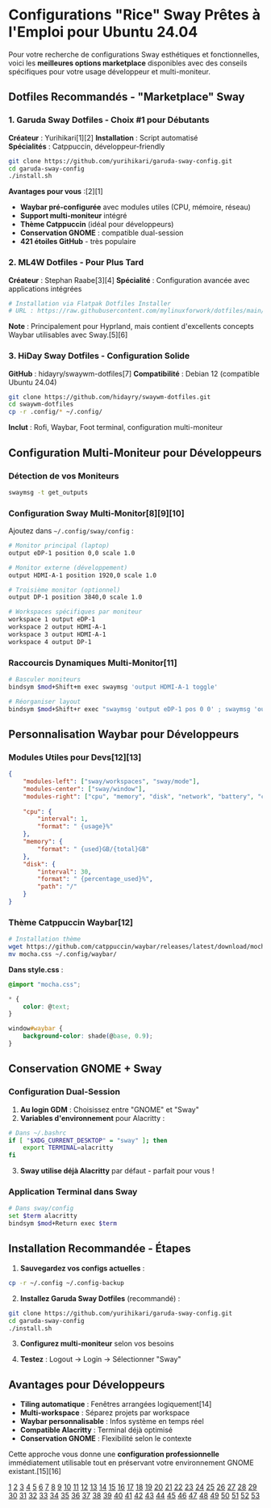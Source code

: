 # Configurations "Rice" Sway Prêtes à l'Emploi pour Ubuntu 24.04

Pour votre recherche de configurations Sway esthétiques et fonctionnelles, voici les **meilleures options marketplace** disponibles avec des conseils spécifiques pour votre usage développeur et multi-moniteur.

## Dotfiles Recommandés - "Marketplace" Sway

### 1. **Garuda Sway Dotfiles** - Choix #1 pour Débutants
**Créateur** : Yurihikari[1][2]
**Installation** : Script automatisé  
**Spécialités** : Catppuccin, développeur-friendly

```bash
git clone https://github.com/yurihikari/garuda-sway-config.git
cd garuda-sway-config
./install.sh
```

**Avantages pour vous** :[2][1]
- **Waybar pré-configurée** avec modules utiles (CPU, mémoire, réseau)
- **Support multi-moniteur** intégré
- **Thème Catppuccin** (idéal pour développeurs)
- **Conservation GNOME** : compatible dual-session
- **421 étoiles GitHub** - très populaire

### 2. **ML4W Dotfiles** - Pour Plus Tard
**Créateur** : Stephan Raabe[3][4]
**Spécialité** : Configuration avancée avec applications intégrées

```bash
# Installation via Flatpak Dotfiles Installer
# URL : https://raw.githubusercontent.com/mylinuxforwork/dotfiles/main/hyprland-dotfiles.dotinst
```

**Note** : Principalement pour Hyprland, mais contient d'excellents concepts Waybar utilisables avec Sway.[5][6]

### 3. **HiDay Sway Dotfiles** - Configuration Solide
**GitHub** : hidayry/swaywm-dotfiles[7]
**Compatibilité** : Debian 12 (compatible Ubuntu 24.04)

```bash
git clone https://github.com/hidayry/swaywm-dotfiles.git
cd swaywm-dotfiles
cp -r .config/* ~/.config/
```

**Inclut** : Rofi, Waybar, Foot terminal, configuration multi-moniteur

## Configuration Multi-Moniteur pour Développeurs

### Détection de vos Moniteurs
```bash
swaymsg -t get_outputs
```

### Configuration Sway Multi-Monitor[8][9][10]
Ajoutez dans `~/.config/sway/config` :

```bash
# Monitor principal (laptop)
output eDP-1 position 0,0 scale 1.0

# Monitor externe (développement)  
output HDMI-A-1 position 1920,0 scale 1.0

# Troisième monitor (optionnel)
output DP-1 position 3840,0 scale 1.0

# Workspaces spécifiques par moniteur
workspace 1 output eDP-1
workspace 2 output HDMI-A-1  
workspace 3 output HDMI-A-1
workspace 4 output DP-1
```

### Raccourcis Dynamiques Multi-Monitor[11]
```bash
# Basculer moniteurs
bindsym $mod+Shift+m exec swaymsg 'output HDMI-A-1 toggle'

# Réorganiser layout
bindsym $mod+Shift+r exec "swaymsg 'output eDP-1 pos 0 0' ; swaymsg 'output HDMI-A-1 pos 1920 0'"
```

## Personnalisation Waybar pour Développeurs

### Modules Utiles pour Devs[12][13]
```json
{
    "modules-left": ["sway/workspaces", "sway/mode"],
    "modules-center": ["sway/window"],
    "modules-right": ["cpu", "memory", "disk", "network", "battery", "clock"],
    
    "cpu": {
        "interval": 1,
        "format": " {usage}%"
    },
    "memory": {
        "format": " {used}GB/{total}GB"
    },
    "disk": {
        "interval": 30,
        "format": " {percentage_used}%",
        "path": "/"
    }
}
```

### Thème Catppuccin Waybar[12]
```bash
# Installation thème
wget https://github.com/catppuccin/waybar/releases/latest/download/mocha.css
mv mocha.css ~/.config/waybar/
```

**Dans style.css** :
```css
@import "mocha.css";

* {
    color: @text;
}

window#waybar {
    background-color: shade(@base, 0.9);
}
```

## Conservation GNOME + Sway

### Configuration Dual-Session
1. **Au login GDM** : Choisissez entre "GNOME" et "Sway"
2. **Variables d'environnement** pour Alacritty :
```bash
# Dans ~/.bashrc
if [ "$XDG_CURRENT_DESKTOP" = "sway" ]; then
    export TERMINAL=alacritty
fi
```

3. **Sway utilise déjà Alacritty** par défaut - parfait pour vous !

### Application Terminal dans Sway
```bash
# Dans sway/config
set $term alacritty
bindsym $mod+Return exec $term
```

## Installation Recommandée - Étapes

1. **Sauvegardez vos configs actuelles** :
```bash
cp -r ~/.config ~/.config-backup
```

2. **Installez Garuda Sway Dotfiles** (recommandé) :
```bash
git clone https://github.com/yurihikari/garuda-sway-config.git
cd garuda-sway-config
./install.sh
```

3. **Configurez multi-moniteur** selon vos besoins

4. **Testez** : Logout → Login → Sélectionner "Sway"

## Avantages pour Développeurs

- **Tiling automatique** : Fenêtres arrangées logiquement[14]
- **Multi-workspace** : Séparez projets par workspace
- **Waybar personnalisable** : Infos système en temps réel
- **Compatible Alacritty** : Terminal déjà optimisé
- **Conservation GNOME** : Flexibilité selon le contexte

Cette approche vous donne une **configuration professionnelle** immédiatement utilisable tout en préservant votre environnement GNOME existant.[15][16]

[1](https://github.com/yurihikari/garuda-hyprdots)
[2](https://dotfiles.lightcrimson.com)
[3](https://www.ml4w.com)
[4](https://github.com/mylinuxforwork/dotfiles)
[5](https://www.youtube.com/watch?v=ZYlRfTq4QDs)
[6](https://www.youtube.com/watch?v=rW3JKs1_oVI)
[7](https://github.com/hidayry/swaywm-dotfiles)
[8](https://www.youtube.com/watch?v=rDUI39isAKg)
[9](https://fedoramagazine.org/how-to-setup-multiple-monitors-in-sway/)
[10](https://www.lorenzobettini.it/2024/09/sway-monitor-configuration-for-different-computers/)
[11](https://bbs.archlinux.org/viewtopic.php?id=271774)
[12](https://github.com/catppuccin/waybar)
[13](https://hydeproject.pages.dev/fr/configuring/waybar/)
[14](https://swaywm.org)
[15](https://forum.garudalinux.org/t/sway-initial-dotfiles/38895)
[16](https://gitlab.com/garuda-linux/themes-and-settings/settings/garuda-sway-settings)
[17](https://forum.manjaro.org/t/how-to-change-theme-in-sway-also-add-the-instruction-to-change-themes-in-the-readme-file-in-sway/77242)
[18](https://github.com/finxol/sway-dotfiles)
[19](https://www.reddit.com/r/swaywm/comments/gl391h/how_do_you_configure_themes_in_sway/)
[20](https://discourse.nixos.org/t/customizing-waybar-theme-catppuccin-for-the-first-time-for-sway/57443)
[21](https://github.com/topics/sway-dotfiles?l=css)
[22](https://wiki.archlinux.org/title/Sway)
[23](https://github.com/Yaroslav-95/swayrice)
[24](https://forum.garudalinux.org/t/my-sway-theme-with-manual/17629)
[25](https://github.com/LoneWolf4713/new-wave)
[26](https://forum.manjaro.org/t/a-few-theme-problems-in-sway/67238)
[27](https://www.reddit.com/r/hyprland/comments/1ibj7mp/how_to_edit_waybar/)
[28](https://github.com/smravec/.dotfiles-swayfx)
[29](https://github.com/Difrex/sway)
[30](https://github.com/JohnathanFL/rice)
[31](https://www.youtube.com/watch?v=MyQ_SKmhM48)
[32](https://github.com/JosefLitos/dotfiles)
[33](https://github.com/SocketByte/.dotfiles-sway)
[34](https://www.youtube.com/watch?v=e7bezUA6G4g)
[35](https://github.com/harilvfs/swaydotfiles)
[36](https://www.youtube.com/watch?v=pdmqAdvLGgw)
[37](https://github.com/amatsagu/dotfiles)
[38](https://github.com/swaywm/sway/issues/4928)
[39](https://yutkat.github.io/dotfiles/)
[40](https://github.com/JaKooLit/Sway-dotfiles)
[41](https://www.reddit.com/r/swaywm/comments/1fl30ge/any_good_dotfiles_for_a_working_setup/)
[42](https://github.com/sidicer/dotfiles)
[43](https://github.com/mbrignall/sway-dotfiles)
[44](https://blog.sakuragawa.moe/working-on-fedora-sway-spin/)
[45](https://docs.fedoraproject.org/en-US/fedora-sericea/configuration-guide/)
[46](https://www.youtube.com/watch?v=2sNzVABBqkw)
[47](https://www.youtube.com/watch?v=jVDwMCFl3_w)
[48](https://www.youtube.com/watch?v=yA7Omw64g-M)
[49](https://github.com/chikenpotpi/garuda-sway-nord-dotfiles)
[50](https://fedoramagazine.org/setting-up-the-sway-window-manager-on-fedora/)
[51](https://www.youtube.com/watch?v=KHwJxpV_L1g)
[52](https://www.lorenzobettini.it/2024/07/a-first-look-at-fedora-40-sway/)
[53](https://www.reddit.com/r/unixporn/comments/1bomhvl/hyprland_updated_my_dotfiles_since_last_year_also/)
